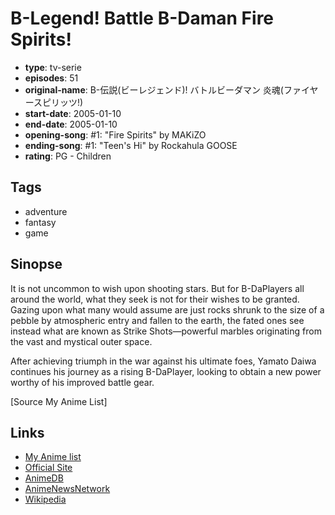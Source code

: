 # B-Legend! Battle B-Daman Fire Spirits!

-   **type**: tv-serie
-   **episodes**: 51
-   **original-name**: B-伝説(ビーレジェンド)! バトルビーダマン 炎魂(ファイヤースピリッツ!)
-   **start-date**: 2005-01-10
-   **end-date**: 2005-01-10
-   **opening-song**: #1: "Fire Spirits" by MAKiZO
-   **ending-song**: #1: "Teen's Hi" by Rockahula GOOSE
-   **rating**: PG - Children

## Tags

-   adventure
-   fantasy
-   game

## Sinopse

It is not uncommon to wish upon shooting stars. But for B-DaPlayers all around the world, what they seek is not for their wishes to be granted. Gazing upon what many would assume are just rocks shrunk to the size of a pebble by atmospheric entry and fallen to the earth, the fated ones see instead what are known as Strike Shots—powerful marbles originating from the vast and mystical outer space.

After achieving triumph in the war against his ultimate foes, Yamato Daiwa continues his journey as a rising B-DaPlayer, looking to obtain a new power worthy of his improved battle gear.

[Source My Anime List]

## Links

-   [My Anime list](https://myanimelist.net/anime/4667/B-Legend_Battle_B-Daman_Fire_Spirits)
-   [Official Site](http://www.tv-tokyo.co.jp/anime/b-daman_fs/)
-   [AnimeDB](http://anidb.info/perl-bin/animedb.pl?show=anime&aid=2825)
-   [AnimeNewsNetwork](http://www.animenewsnetwork.com/encyclopedia/anime.php?id=4878)
-   [Wikipedia](http://en.wikipedia.org/wiki/Bedaman)
